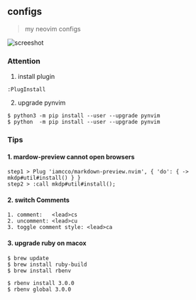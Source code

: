 ## configs


> my neovim configs

![screeshot](https://gw.alicdn.com/tfs/TB1vEiYLEY1gK0jSZFMXXaWcVXa-2876-1746.png)


### Attention

1. install plugin

```shell
:PlugInstall
```

2. upgrade pynvim 

```shell
$ python3 -m pip install --user --upgrade pynvim 
$ python  -m pip install --user --upgrade pynvim
```

### Tips

#### 1. mardow-preview cannot open browsers
 
```shell
step1 > Plug 'iamcco/markdown-preview.nvim', { 'do': { -> mkdp#util#install() } }
step2 > :call mkdp#util#install();
```

#### 2. switch Comments

```shell
1. comment:   <lead>cs
2. uncomment: <lead>cu
3. toggle comment style: <lead>ca
```


#### 3. upgrade ruby on macox
```shell
$ brew update
$ brew install ruby-build
$ brew install rbenv

$ rbenv install 3.0.0
$ rbenv global 3.0.0
```
